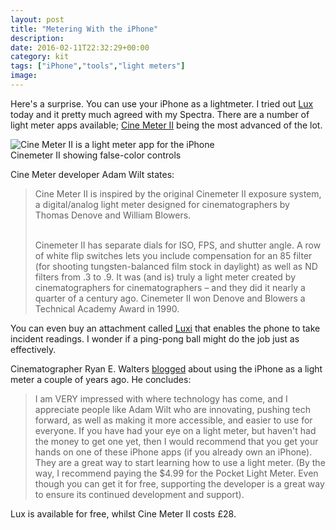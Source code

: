 ```yaml
---
layout: post
title: "Metering With the iPhone"
description: 
date: 2016-02-11T22:32:29+00:00
category: kit
tags: ["iPhone","tools","light meters"]
image:
---
```


Here's a surprise. You can use your iPhone as a lightmeter. I tried out [Lux](http://www.avicora.com/lux/) today and it pretty much agreed with my Spectra. There are a number of light meter apps available; [Cine Meter II](http://adamwilt.com/cinemeterii/index.html) being the most advanced of the lot.

<img src="{{ site.baseurl }}/assets/tools/cinemeter.jpg" alt="Cine Meter II is a light meter app for the iPhone">
<div class="caption">Cinemeter II showing false-color controls
</div>

Cine Meter developer Adam Wilt states:
<blockquote>Cine Meter II is inspired by the original Cinemeter II exposure system, a digital/analog light meter designed for cinematographers by Thomas Denove and William Blowers.<br/><br/>

Cinemeter II has separate dials for ISO, FPS, and shutter angle. A row of white flip switches lets you include compensation for an 85 filter (for shooting tungsten-balanced film stock in daylight) as well as ND filters from .3 to .9. It was (and is) truly a light meter created by cinematographers for cinematographers – and they did it nearly a quarter of a century ago. Cinemeter II won Denove and Blowers a Technical Academy Award in 1990.</blockquote>  

You can even buy an attachment called [Luxi](http://www.amazon.com/Luxi-Photographic-Light-Attachment-iPhone/dp/B00GTGC5ES) that enables the phone to take incident readings. I wonder if a ping-pong ball might do the job just as effectively. 

Cinematographer Ryan E. Walters [blogged](http://www.ryanewalters.com/Blog/blog.php?id=1222011888909495377) about using the iPhone as a light meter a couple of years ago. He concludes:

<blockquote>
I am VERY impressed with where technology has come, and I appreciate people like Adam Wilt who are innovating, pushing tech forward, as well as making it more accessible, and easier to use for everyone. If you have had your eye on a light meter, but haven't had the money to get one yet, then I would recommend that you get your hands on one of these iPhone apps (if you already own an iPhone). They are a great way to start learning how to use a light meter. (By the way, I recommend paying the $4.99 for the Pocket Light Meter. Even though you can get it for free, supporting the developer is a great way to ensure its continued development and support).
</blockquote>

Lux is available for free, whilst Cine Meter II costs £28. 